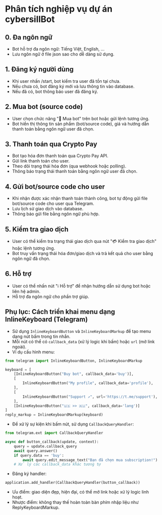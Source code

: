 # Phân tích nghiệp vụ dự án cybersillBot

## 0. Đa ngôn ngữ
- Bot hỗ trợ đa ngôn ngữ: Tiếng Việt, English, ...
- Lưu ngôn ngữ ở file json sao cho dễ dàng sử dụng.

## 1. Đăng ký người dùng
- Khi user nhấn /start, bot kiểm tra user đã tồn tại chưa.
- Nếu chưa có, bot đăng ký mới và lưu thông tin vào database.
- Nếu đã có, bot thông báo user đã đăng ký.

## 2. Mua bot (source code)
- User chọn chức năng "🛒 Mua bot" trên bot hoặc gửi lệnh tương ứng.
- Bot hiển thị thông tin sản phẩm (bot/source code), giá và hướng dẫn thanh toán bằng ngôn ngữ user đã chọn.

## 3. Thanh toán qua Crypto Pay
- Bot tạo hóa đơn thanh toán qua Crypto Pay API.
- Gửi link thanh toán cho user.
- Theo dõi trạng thái hóa đơn (qua webhook hoặc polling).
- Thông báo trạng thái thanh toán bằng ngôn ngữ user đã chọn.

## 4. Gửi bot/source code cho user
- Khi nhận được xác nhận thanh toán thành công, bot tự động gửi file bot/source code cho user qua Telegram.
- Lưu lịch sử giao dịch vào database.
- Thông báo gửi file bằng ngôn ngữ phù hợp.

## 5. Kiểm tra giao dịch
- User có thể kiểm tra trạng thái giao dịch qua nút "💳 Kiểm tra giao dịch" hoặc lệnh tương ứng.
- Bot truy vấn trạng thái hóa đơn/giao dịch và trả kết quả cho user bằng ngôn ngữ đã chọn.

## 6. Hỗ trợ
- User có thể nhấn nút "ℹ️ Hỗ trợ" để nhận hướng dẫn sử dụng bot hoặc liên hệ admin.
- Hỗ trợ đa ngôn ngữ cho phần trợ giúp.

## Phụ lục: Cách triển khai menu dạng InlineKeyboard (Telegram)

- Sử dụng `InlineKeyboardButton` và `InlineKeyboardMarkup` để tạo menu dạng nút bấm trong tin nhắn.
- Mỗi nút có thể có `callback_data` (xử lý logic khi bấm) hoặc `url` (mở link ngoài).
- Ví dụ cấu hình menu:

```python
from telegram import InlineKeyboardButton, InlineKeyboardMarkup

keyboard = [
    [InlineKeyboardButton("Buy bot", callback_data='buy')],
    [
        InlineKeyboardButton("My profile", callback_data='profile'),
    ],
    [
        InlineKeyboardButton("Support ↗", url='https://t.me/support'),
    ],
    [InlineKeyboardButton("🇺🇸 >> 🇷🇺", callback_data='lang')]
]
reply_markup = InlineKeyboardMarkup(keyboard)
```

- Để xử lý sự kiện khi bấm nút, sử dụng `CallbackQueryHandler`:

```python
from telegram.ext import CallbackQueryHandler

async def button_callback(update, context):
    query = update.callback_query
    await query.answer()
    if query.data == 'buy':
        await query.edit_message_text("Bạn đã chọn mua subscription!")
    # Xử lý các callback_data khác tương tự
```

- Đăng ký handler:
```python
application.add_handler(CallbackQueryHandler(button_callback))
```

- Ưu điểm: giao diện đẹp, hiện đại, có thể mở link hoặc xử lý logic linh hoạt.
- Nhược điểm: không thay thế hoàn toàn bàn phím nhập liệu như ReplyKeyboardMarkup.